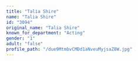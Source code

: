 ```yaml
---
title: "Talia Shire"
name: "Talia Shire"
id: "3094"
original_name: "Talia Shire"
known_for_department: "Acting"
gender: "1"
adult: "false"
profile_path: "/due9MtmbvCMDd1aNveuMyjsaZ8W.jpg"
---
```

